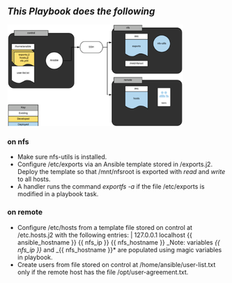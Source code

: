 ## _This Playbook does the following_

<img src="images/Image.png" width="80%" height="50%">

### on nfs

- Make sure nfs-utils is installed.
- Configure /etc/exports via an Ansible template stored in /exports.j2. Deploy the template so that /mnt/nfsroot is exported with _read_ and _write_ to all hosts.
- A handler runs the command _exportfs -a_ if the file /etc/exports is modified in a playbook task.

### on remote

- Configure /etc/hosts from a template file stored on control at /etc.hosts.j2 with the following entries: |
  127.0.0.1 localhost {{ ansible_hostname }}
  {{ nfs_ip }} {{ nfs_hostname }}
  _Note: variables _{{ nfs_ip }}_ and _{{ nfs_hostname }}\* are populated using magic variables in playbook.
- Create users from file stored on control at /home/ansible/user-list.txt only if the remote host has the file /opt/user-agreement.txt.
